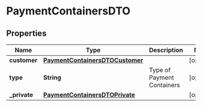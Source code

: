 
# PaymentContainersDTO

## Properties
Name | Type | Description | Notes
------------ | ------------- | ------------- | -------------
**customer** | [**PaymentContainersDTOCustomer**](PaymentContainersDTOCustomer.md) |  |  [optional]
**type** | **String** | Type of Payment Containers |  [optional]
**_private** | [**PaymentContainersDTOPrivate**](PaymentContainersDTOPrivate.md) |  |  [optional]



